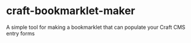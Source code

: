 # craft-bookmarklet-maker
A simple tool for making a bookmarklet that can populate your Craft CMS entry forms
